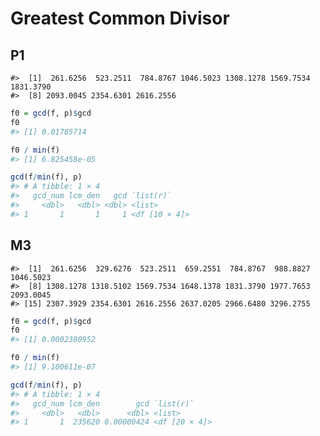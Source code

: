 Greatest Common Divisor
================

## P1

    #>  [1]  261.6256  523.2511  784.8767 1046.5023 1308.1278 1569.7534 1831.3790
    #>  [8] 2093.0045 2354.6301 2616.2556

``` r
f0 = gcd(f, p)$gcd
f0
#> [1] 0.01785714
```

``` r
f0 / min(f)
#> [1] 6.825458e-05
```

``` r
gcd(f/min(f), p)
#> # A tibble: 1 × 4
#>   gcd_num lcm_den   gcd `list(r)`    
#>     <dbl>   <dbl> <dbl> <list>       
#> 1       1       1     1 <df [10 × 4]>
```

## M3

    #>  [1]  261.6256  329.6276  523.2511  659.2551  784.8767  988.8827 1046.5023
    #>  [8] 1308.1278 1318.5102 1569.7534 1648.1378 1831.3790 1977.7653 2093.0045
    #> [15] 2307.3929 2354.6301 2616.2556 2637.0205 2966.6480 3296.2755

``` r
f0 = gcd(f, p)$gcd
f0
#> [1] 0.0002380952
```

``` r
f0 / min(f)
#> [1] 9.100611e-07
```

``` r
gcd(f/min(f), p)
#> # A tibble: 1 × 4
#>   gcd_num lcm_den        gcd `list(r)`    
#>     <dbl>   <dbl>      <dbl> <list>       
#> 1       1  235620 0.00000424 <df [20 × 4]>
```

